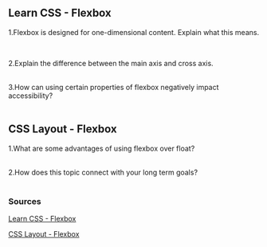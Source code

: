## Learn CSS - Flexbox

1.Flexbox is designed for one-dimensional content. Explain what this means.  

&ensp;&ensp;  

2.Explain the difference between the main axis and cross axis.  
&ensp;&ensp;  

3.How can using certain properties of flexbox negatively impact accessibility?  
&ensp;&ensp;  


## CSS Layout - Flexbox

1.What are some advantages of using flexbox over float?  
&ensp;&ensp;  

2.How does this topic connect with your long term goals?  
&ensp;&ensp;  


### Sources

[Learn CSS - Flexbox](https://web.dev/learn/css/flexbox/)

[CSS Layout - Flexbox](https://developer.mozilla.org/en-US/docs/Learn/CSS/CSS_layout/Flexbox)